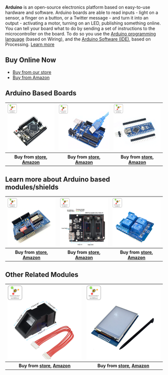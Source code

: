 **Arduino** is an open-source electronics platform based on easy-to-use hardware and software. Arduino boards are able to read inputs - light on a sensor, a finger on a button, or a Twitter message - and turn it into an output - activating a motor, turning on an LED, publishing something online. You can tell your board what to do by sending a set of instructions to the microcontroller on the board. To do so you use the [Arduino programming language](https://www.arduino.cc/reference/en/) (based on Wiring), and the [Arduino Software (IDE)](https://www.arduino.cc/en/Main/Software), based on Processing. 
[Learn more](https://www.arduino.cc/en/Guide/Introduction)

## Buy Online Now
* [Buy from our store](https://erratums.com/ocart2/)
* [Buy from Amazon](https://www.amazon.in/s?me=A3HAGIAPX2OISQ)

## Arduino Based Boards   
<table>
  <tr>
    <th>
      <a href="https://erratums.com/ocart2/index.php?route=product/product&product_id=71">
        <img src="https://raw.githubusercontent.com/Erratums/Arduino/master/images/arduino_mega_pro_mini.png"/>
      </a>
    </th>
    <th>
    <a href="https://erratums.com/ocart2/index.php?route=product/product&product_id=77">
      <img src="https://raw.githubusercontent.com/Erratums/Arduino/master/images/arduino_uno.png"/>
    </a>
    </th>
    <th>
      <a href="https://erratums.com/ocart2/index.php?route=product/product&product_id=72">
        <img src="https://raw.githubusercontent.com/Erratums/Arduino/master/images/arduino_nano.png"/>
      </a>
    </th>
  </tr>
  <tr>
    <th>
      <b>Buy from </b><a href="https://erratums.com/ocart2/index.php?route=product/product&product_id=71">store</a>, <a href="https://www.amazon.in/dp/B07PFNC7XK?m=A3HAGIAPX2OISQ">Amazon</a>
    </th>
    <th>
      <b>Buy from </b><a href="https://erratums.com/ocart2/index.php?route=product/product&product_id=77">store</a>, <a href="https://www.amazon.in/dp/B07QJVSF61?m=A3HAGIAPX2OISQ">Amazon</a>
    </th>
    <th>
      <b>Buy from </b><a href="https://erratums.com/ocart2/index.php?route=product/product&product_id=72">store</a>, <a href="https://www.amazon.in/dp/B07PK2BTLQ?m=A3HAGIAPX2OISQ">Amazon</a>
    </th>
  </tr>
</table>     

## Learn more about Arduino based modules/shields
<table>
  <tr>
    <th>
	  <a href="https://github.com/Erratums/ESP8266/wiki/ESP8266-WiFi-Shield-for-Arduino">
	    <img src="https://raw.githubusercontent.com/Erratums/Arduino/master/images/arduino_wifi_shield.png"/>
	  </a>
	</th>
    <th>
	  <a href="https://erratums.com/ocart2/index.php?route=product/product&product_id=84">
	    <img src="https://raw.githubusercontent.com/Erratums/Arduino/master/images/arduino_battery_shield.png"/>
	  </a>
	</th>
    <th>
	  <a href="https://github.com/Erratums/Arduino/wiki/Arduino-4-ch-Relay-Shield">
	    <img src="https://raw.githubusercontent.com/Erratums/Arduino/master/images/arduino_relay_shield.png"/>
	  </a>
	</th>
  </tr>
  <tr>
    <th>
      <b>Buy from </b><a href="https://erratums.com/ocart2/index.php?route=product/product&product_id=83">store</a>, <a href="https://www.amazon.in/dp/B07SKJP6YS?m=A3HAGIAPX2OISQ">Amazon</a>
    </th>
    <th>
      <b>Buy from </b><a href="https://erratums.com/ocart2/index.php?route=product/product&product_id=84">store</a>, <a href="https://www.amazon.in/dp/B07SMPBNCG?m=A3HAGIAPX2OISQ">Amazon</a>
    </th>
    <th>
      <b>Buy from </b><a href="https://erratums.com/ocart2/index.php?route=product/product&product_id=85">store</a>, <a href="https://www.amazon.in/dp/B07SGHY4LH?m=A3HAGIAPX2OISQ">Amazon</a>
    </th>
  </tr>
</table>

## Other Related Modules         
<table>
  <tr>
    <th>
	  <a href="https://github.com/Erratums/Arduino/wiki/How-to-use-FPM10A-Fingerprint-Sensor">
	    <img src="https://raw.githubusercontent.com/Erratums/Arduino/master/images/fpm10a.png"/>
	  </a>
	</th>
    <th>
	  <a href="https://github.com/Erratums/Arduino/wiki/2.8-Inch-TFT-Display-Shield">
	    <img src="https://raw.githubusercontent.com/Erratums/Arduino/master/images/2.8-tft-display-1.png"/>
	  </a>
	</th>
  </tr>
  <tr>
    <th>
      <b>Buy from </b><a href="https://erratums.com/ocart2/index.php?route=product/product&product_id=92">store</a>, <a href="https://www.amazon.in/dp/B07VD144QN?m=A3HAGIAPX2OISQ">Amazon</a>
    </th>
    <th>
      <b>Buy from </b><a href="https://erratums.com/ocart2/index.php?route=product/product&product_id=93">store</a>, <a href="https://www.amazon.in/dp/B07VYKB4QM?m=A3HAGIAPX2OISQ">Amazon</a>
    </th>
  </tr>
</table>

